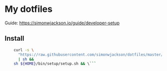 # My dotfiles

Guide: https://simonwjackson.io/guide/developer-setup

## Install

```bash
    curl -s \
      "https://raw.githubusercontent.com/simonwjackson/dotfiles/master/bin/dotfiles-cloner" \
      | sh &&
    sh ${HOME}/bin/setup/setup.sh && \```
